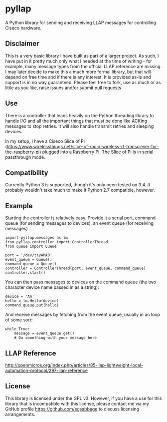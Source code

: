 # pyllap
A Python library for sending and receiving LLAP messages for controlling Ciseco hardware.

## Disclaimer
This is a very basic library I have built as part of a larger project. As such, I have put in it pretty much only what I needed at the time of writing - for example, many message types from the official LLAP reference are missing. I may later decide to make this a much more formal library, but that will depend on free time and if there is any interest. It is provided as-is and support is in no way guaranteed. Please feel free to fork, use as much or as little as you like, raise issues and/or submit pull requests

## Use
There is a controller that leans heavily on the Python threading library to handle I/O and all the important things that must be done like ACKing messages to stop retries. It will also handle transmit retries and sleeping devices.

In my setup, I have a Ciseco Slice of Pi (https://www.wirelessthings.net/slice-of-radio-wireless-rf-transciever-for-the-raspberry-pi) plugged into a Raspberry Pi. The Slice of Pi is in serial passthrough mode.

## Compatibility
Currently Python 3 is supported, though it's only been tested on 3.4. It probably wouldn't take much to make it Python 2.7 compatible, however.

## Example
Starting the controller is relatively easy. Provide it a serial port, command queue (for sending messages to devices), an event queue (for receiving messages)

```
import pyllap.messages as lm
from pyllap.controller import ControllerThread
from queue import Queue

port = '/dev/ttyAMA0'
event_queue = Queue()
command_queue = Queue()
controller = ControllerThread(port, event_queue, command_queue)
controller.start()
```

You can then pass messages to devices on the command queue (the two character device name passed in as a string):

```
device = 'AA'
hello = lm.Hello(device)
command_queue.put(hello)
```

And receive messages by fetching from the event queue, usually in an loop of some sort:

```
while True:
    message = event_queue.get()
    # Do something with your message here
```

## LLAP Reference
http://openmicros.org/index.php/articles/85-llap-lightweight-local-automation-protocol/297-llap-reference

## License
This library is licensed under the GPL v3. However, if you have a use for this library that is incompatible with this license, please contact me via my GitHub profile <https://github.com/sgsabbage> to discuss licensing arrangements.
